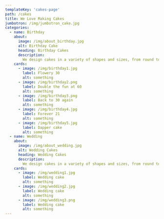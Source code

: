 ```yaml
---
templateKey: 'cakes-page'
path: /cakes
title: We Love Making Cakes
jumbotron: /img/jumbotron_cake.jpg
categories:
  - name: Birthday
    about: 
      image: /img/about_birthday.jpg
      alt: Birthday Cake
      heading: Birthday Cakes
      description:
        We design cakes in a variety of shapes and sizes, from round to square or rectangle, or your custom shape of choice. We will customize your cake to your liking. 
    cards: 
      - image: /img/birthday1.jpg
        label: Flowery 30
        alt: something
      - image: /img/birthday2.png
        label: Double the fun at 60
        alt: something
      - image: /img/birthday3.png
        label: Back to 30 again
        alt: something
      - image: /img/birthday4.jpg
        label: Forever 21
        alt: something
      - image: /img/birthday5.jpg
        label: Dapper cake
        alt: something
  - name: Wedding
    about: 
      image: /img/about_wedding.jpg
      alt: Wedding Cakes
      heading: Wedding Cakes
      description:
        We design cakes in a variety of shapes and sizes, from round to square or rectangle, or your custom shape of choice. We will customize your cake to your liking. 
    cards: 
      - image: /img/wedding1.jpg
        label: Wedding cake
        alt: something
      - image: /img/wedding2.jpg
        label: Wedding cake
        alt: something
      - image: /img/wedding3.png
        label: Wedding cake
        alt: something
---
```

